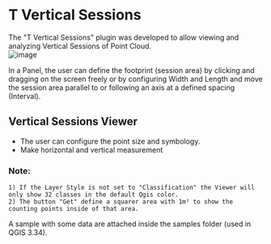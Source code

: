 # T Vertical Sessions
The "T Vertical Sessions" plugin was developed to allow viewing and analyzing Vertical Sessions of Point Cloud.  
![image](https://github.com/user-attachments/assets/410f3d14-fd23-46f0-ab9c-1d12bee8d065)  

In a Panel, the user can define the footprint (session area) by clicking and dragging on the screen freely or by configuring Width and Length and move the session area parallel to or following an axis at a defined spacing (Interval).  
## Vertical Sessions Viewer
 - The user can configure the point size and symbology.
 - Make horizontal and vertical measurement
  
### Note:  
    1) If the Layer Style is not set to "Classification" the Viewer will only show 32 classes in the default Qgis color.  
    2) The button "Get" define a squarer area with 1m² to show the counting points inside of that area.  


A sample with some data are attached inside the samples folder (used in QGIS 3.34).  

